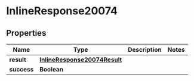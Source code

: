# InlineResponse20074

## Properties
Name | Type | Description | Notes
------------ | ------------- | ------------- | -------------
**result** | [**InlineResponse20074Result**](InlineResponse20074Result.md) |  | 
**success** | **Boolean** |  | 
